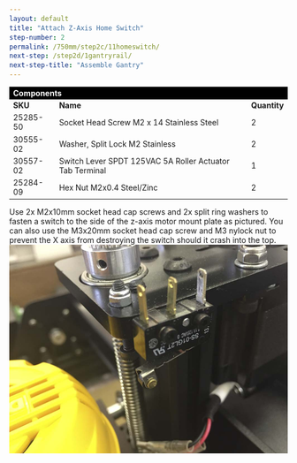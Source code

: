 ```yaml
---
layout: default
title: "Attach Z-Axis Home Switch"
step-number: 2
permalink: /750mm/step2c/11homeswitch/
next-step: /step2d/1gantryrail/
next-step-title: "Assemble Gantry"
---
```


<table>
<tr><td style="color:#fff;background: #000;" colspan="3"><b>Components</b></td></tr>
	<tr>
		<td><b>SKU</b></td>
		<td><b>Name</b></td>
		<td><b>Quantity</b></td>
	</tr>
<tr>
<td>25285-50</td>
<td>Socket Head Screw M2 x 14 Stainless Steel</td>
<td>2</td>
</tr>
<tr>
<td>30555-02</td>
<td>Washer, Split Lock M2 Stainless</td>
<td>2</td>
</tr>
<tr>
<td>30557-02</td>
<td>Switch Lever SPDT 125VAC 5A Roller Actuator Tab Terminal</td>
<td>1</td>
</tr>
<tr>
<td>25284-09</td>
<td>Hex Nut M2x0.4 Steel/Zinc</td>
<td>2</td>
</tr>

</table>

Use 2x M2x10mm socket head cap screws and 2x split ring washers to fasten a switch to the side of the z-axis motor mount plate as pictured. You can also use the M3x20mm socket head cap screw and M3 nylock nut to prevent the X axis from destroying the switch should it crash into the top.
<img src="../../step2/photo/jpfsimage5.jpg">
